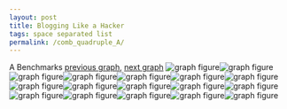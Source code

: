 ```yaml
---
layout: post
title: Blogging Like a Hacker
tags: space separated list
permalink: /comb_quadruple_A/
---
```


A Benchmarks
[previous graph](./comb_triple_JSOND/), [next graph](./comb_quadruple_AVL/)
<img src="./images/quadruple/A/A-AVL_box.png" alt="graph figure"><img src="./images/quadruple/A/A-A_box.png" alt="graph figure"><img src="./images/quadruple/A/A-CYPHERD_box.png" alt="graph figure"><img src="./images/quadruple/A/A-EGG_box.png" alt="graph figure"><img src="./images/quadruple/A/A-FACE_box.png" alt="graph figure"><img src="./images/quadruple/A/A-FLOYD_box.png" alt="graph figure"><img src="./images/quadruple/A/A-F_box.png" alt="graph figure"><img src="./images/quadruple/A/A-H_box.png" alt="graph figure"><img src="./images/quadruple/A/A-JSOND_box.png" alt="graph figure"><img src="./images/quadruple/A/A-K_box.png" alt="graph figure"><img src="./images/quadruple/A/A-O_box.png" alt="graph figure"><img src="./images/quadruple/A/A-PDFD_box.png" alt="graph figure"><img src="./images/quadruple/A/A-RB_box.png" alt="graph figure"><img src="./images/quadruple/A/A-ROD_box.png" alt="graph figure"><img src="./images/quadruple/A/A-SMATRIX_box.png" alt="graph figure"><img src="./images/quadruple/A/A-SORTD_box.png" alt="graph figure"><img src="./images/quadruple/A/A-ZB_box.png" alt="graph figure">